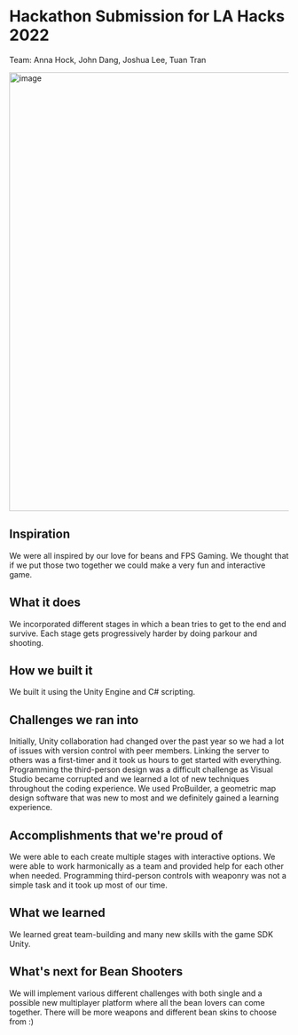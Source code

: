 # Hackathon Submission for LA Hacks 2022
Team: Anna Hock, John Dang, Joshua Lee, Tuan Tran

[<img width="790" alt="image" src="https://github.com/AnnaSoHock/Hackathon-Bean-Shooters-Game/assets/81744048/a4ff69f9-ce13-4093-9972-731ea3e942d2">
](https://www.youtube.com/watch?v=_HOaeva84Ss)

## Inspiration
We were all inspired by our love for beans and FPS Gaming. We thought that if we put those two together we could make a very fun and interactive game.

## What it does
We incorporated different stages in which a bean tries to get to the end and survive. Each stage gets progressively harder by doing parkour and shooting.

## How we built it
We built it using the Unity Engine and C# scripting. 

## Challenges we ran into
Initially, Unity collaboration had changed over the past year so we had a lot of issues with version control with peer members. Linking the server to others was a first-timer and it took us hours to get started with everything. Programming the third-person design was a difficult challenge as Visual Studio became corrupted and we learned a lot of new techniques throughout the coding experience. We used ProBuilder, a geometric map design software that was new to most and we definitely gained a learning experience.

## Accomplishments that we're proud of
We were able to each create multiple stages with interactive options. We were able to work harmonically as a team and provided help for each other when needed. Programming third-person controls with weaponry was not a simple task and it took up most of our time.

## What we learned
We learned great team-building and many new skills with the game SDK Unity. 

## What's next for Bean Shooters
We will implement various different challenges with both single and a possible new multiplayer platform where all the bean lovers can come together. There will be more weapons and different bean skins to choose from :)
